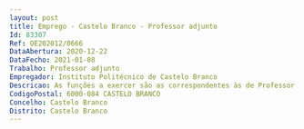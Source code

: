 ```yaml
--- 
layout: post
title: Emprego - Castelo Branco - Professor adjunto
Id: 83307
Ref: OE202012/0666
DataAbertura: 2020-12-22
DataFecho: 2021-01-08
Trabalho: Professor adjunto
Empregador: Instituto Politécnico de Castelo Branco
Descricao: As funções a exercer são as correspondentes às de Professor Adjunto do Ensino Superior Politécnico, tal como descritas no artigo 2º A e no nº 4 do artigo 3º, ambos do Estatuto da Carreira de Pessoal Docente do Ensino Superior Politécnico (ECPDESP).
CodigoPostal: 6000-084 CASTELO BRANCO
Concelho: Castelo Branco
Distrito: Castelo Branco
--- 
```

